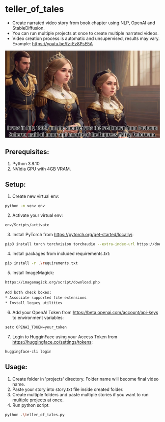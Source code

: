 # teller_of_tales

* Create narrated video story from book chapter using NLP, OpenAI and StableDiffusion. 
* You can run multiple projects at once to create multiple narrated videos. 
* Video creation process is automatic and unsupervised, results may vary.
Example: https://youtu.be/fz-Ez8PsE5A

![alt text](https://github.com/dawmro/teller_of_tales/blob/main/screenshot.png?raw=true)

## Prerequisites:
1. Python 3.8.10
2. NVidia GPU with 4GB VRAM. 

## Setup:
1. Create new virtual env:
``` sh
python -m venv env
```
2. Activate your virtual env:
``` sh
env/Scripts/activate
```
3. Install PyTorch from https://pytorch.org/get-started/locally/:
``` sh
pip3 install torch torchvision torchaudio --extra-index-url https://download.pytorch.org/whl/cu116
```
4. Install packages from included requirements.txt:
``` sh
pip install -r .\requirements.txt
```
5. Install ImageMagick:
``` sh
https://imagemagick.org/script/download.php

Add both check boxes:
* Associate supported file extensions
* Install legacy utilities
```
6. Add your OpenAI Token from https://beta.openai.com/account/api-keys to environment variables:
``` sh
setx OPENAI_TOKEN=your_token
```
7. Login to HugginFace using your Access Token from https://huggingface.co/settings/tokens:
``` sh
huggingface-cli login
```



## Usage:
1. Create folder in 'projects' directory. Folder name will become final video name.
2. Paste your story into story.txt file inside created folder.
3. Create multiple folders and paste multiple stories if you want to run multiple projects at once.
4. Run python script:
``` sh
python .\teller_of_tales.py
```

